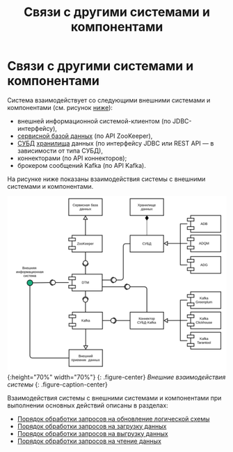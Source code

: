﻿---
layout: default
title: Связи с другими системами и компонентами
nav_order: 3
parent: Обзор понятий, компонентов и связей
has_children: true
has_toc: false
---

# Связи с другими системами и компонентами

Система взаимодействует со следующими внешними системами и компонентами (см. рисунок [ниже](#img_interactions)):
*   внешней информационной системой-клиентом (по JDBC-интерфейсу),
*   [сервисной базой данных](../main_concepts/service_db/service_db.md) (по API ZooKeeper),
*   [СУБД](../../introduction/supported_DBMS/supported_DBMS.md) 
    [хранилища](../main_concepts/data_storage/data_storage.md) данных (по интерфейсу JDBC или 
    REST API — в зависимости от типа СУБД),
*   коннекторами (по API коннекторов);
*   брокером сообщений Kafka (по API Kafka).

На рисунке ниже показаны взаимодействия системы с внешними системами и компонентами.

<a id="img_interactions"></a>
![](interactions.svg){:height="70%" width="70%"}
{: .figure-center}
*Внешние взаимодействия системы*
{: .figure-caption-center}

Взаимодействия системы с внешними системами и компонентами при выполнении основных действий описаны 
в разделах:
*   [Порядок обработки запросов на обновление логической схемы](ddl_processing/ddl_processing.md)
*   [Порядок обработки запросов на загрузку данных](upload_processing/upload_processing.md)
*   [Порядок обработки запросов на выгрузку данных](download_processing/download_processing.md)
*   [Порядок обработки запросов на чтение данных](llr_processing/llr_processing.md)